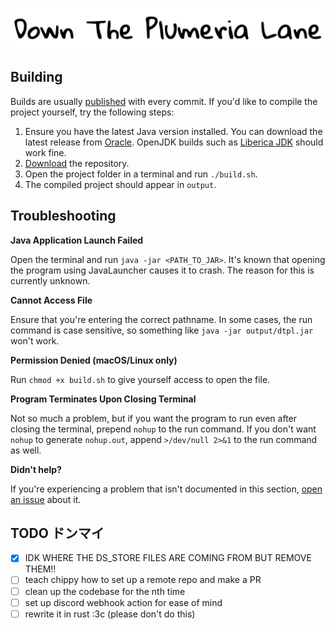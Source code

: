 ![# Down The Plumeria Lane](resources/images/misc/header.png)

## Building

Builds are usually [published](https://github.com/twofacedflora/Down-The-Plumeria-Lane/releases) with every commit. If you'd like to compile the project yourself, try the following steps:

1. Ensure you have the latest Java version installed. You can download the latest release from [Oracle](https://www.oracle.com/java/technologies/downloads/). OpenJDK builds such as [Liberica JDK](https://bell-sw.com/pages/downloads/) should work fine.
2. [Download](https://github.com/Anuken/Mindustry/archive/refs/heads/master.zip) the repository.
3. Open the project folder in a terminal and run `./build.sh`.
4. The compiled project should appear in `output`.

## Troubleshooting

**Java Application Launch Failed**

Open the terminal and run `java -jar <PATH_TO_JAR>`. It's known that opening the program using JavaLauncher causes it to crash. The reason for this is currently unknown.

**Cannot Access File**

Ensure that you're entering the correct pathname. In some cases, the run command is case sensitive, so something like `java -jar output/dtpl.jar` won't work.

**Permission Denied (macOS/Linux only)**

Run `chmod +x build.sh` to give yourself access to open the file.

**Program Terminates Upon Closing Terminal**

Not so much a problem, but if you want the program to run even after closing the terminal, prepend `nohup` to the run command. If you don't want `nohup` to generate `nohup.out`, append `>/dev/null 2>&1` to the run command as well.

**Didn't help?**

If you're experiencing a problem that isn't documented in this section, [open an issue](https://github.com/twofacedflora/Down-The-Plumeria-Lane/issues/new) about it.

## TODO ドンマイ

- [x] IDK WHERE THE DS_STORE FILES ARE COMING FROM BUT REMOVE THEM!!
- [ ] teach chippy how to set up a remote repo and make a PR
- [ ] clean up the codebase for the nth time
- [ ] set up discord webhook action for ease of mind
- [ ] rewrite it in rust :3c (please don't do this)
